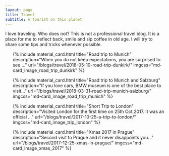 ```yaml
---
layout: page
title: Travel
subtitle: A tourist on this planet
---
```


I love traveling. Who does not? This is not a professional travel blog. It is a place for me to reflect back, smile and sip coffee in old age. I will try to share some tips and tricks whenever possible.

<ul class="grid-two">

{% include material_card.html title="Road trip to Munich" description="When you do not keep expectations, you are surprised to see ..."
 url="/blogs/travel/2018-05-10-road-trip-dunkirk/"
imgcss="md-card_image_road_trip_dunkirk"
 %}


{% include material_card.html title="Road trip to Munich and Salzburg" description="If you love cars, BMW museum is one of the best place to visit..."
 url="/blogs/travel/2018-03-31-road-trip-munich-salzburg/"
imgcss="md-card_image_road_trip_munich"
 %}
</ul>


<ul class="grid-two">

{% include material_card.html title="Short Trip to London" description="Visited London for the first time on 25th Oct,2017. It was an official ..."
 url="/blogs/travel/2017-10-25-a-trip-to-london/"
imgcss="md-card_image_trip_london"
 %}

{% include material_card.html title="Xmas 2017 in Prague" description="Second visit to Prague and it never disappoints you..."
 url="/blogs/travel/2017-12-25-xmas-in-prague/"
imgcss="md-card_image_xmas_2017"
 %}

</ul>
